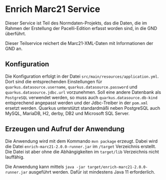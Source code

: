 # Enrich Marc21 Service

Dieser Service ist Teil des Normdaten-Projekts, das die Daten, die im 
Rahmen der Erstellung der Pacelli-Edition erfasst worden sind, in die
GND überführt.

Dieser Teilservice reichert die Marc21-XML-Daten mit Informationen der GND an.

## Konfiguration

Die Konfiguration erfolgt in der Datei `src/main/resources/application.yml`. Dort sind die entsprechenden 
Einstellungen für `quarkus.datasource.username`, `quarkus.datasource.password` und `quarkus.datasource.jdbc.url`
vorzunehmen. Soll eine andere Datenbank als `PostgreSQL` verwendet werden, so muss auch `quarkus.datasource.db-kind`
entsprechend angepasst werden und der Jdbc-Treiber in der `pom.xml` ersetzt werden. Quarkus unterstützt standardmäßi 
neben PostgreSQL auch MySQL, MariaDB, H2, derby, DB2 und Microsoft SQL Server.
  
## Erzeugen und Aufruf der Anwendung

Die Anwendung wird mit dem Kommando `mvn package` erzeugt.
Dabei wird die Datei `enrich-marc21-2.0.0-runner.jar` im `/target` Verzeichnis erstellt.
Die Datei ist aber ohne die Abhängigkeiten im `target/lib` Verzeichnis nicht lauffähig.

Die Anwendung kann mittels `java -jar target/enrich-marc21-2.0.0-runner.jar` ausgeführt werden.
Dafür ist mindestens Java 11 erforderlich.

